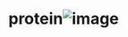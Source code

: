 # protein![image](https://user-images.githubusercontent.com/15198092/164674841-4dfda899-c26a-40fa-9462-0bd12b0ce59d.png)
